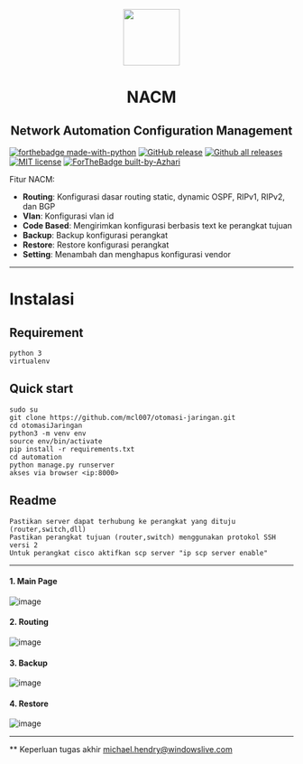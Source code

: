 
<p align="center">
    <img width="100" height="100" src="[https://id.wikipedia.org/wiki/Eni#/media/Berkas:Logo_ENI.svg](https://upload.wikimedia.org/wikipedia/commons/8/8a/Logo_ENI.svg)">
</p>
<h1 align="center">NACM</h1>
<h2 align="center">Network Automation Configuration Management</h2>

[![forthebadge made-with-python](http://ForTheBadge.com/images/badges/made-with-python.svg)](https://www.python.org/)
[![GitHub release](https://img.shields.io/github/release/Naereen/StrapDown.js.svg)](https://GitHub.com/Naereen/StrapDown.js/releases/)
[![Github all releases](https://img.shields.io/github/downloads/Naereen/StrapDown.js/total.svg)](https://GitHub.com/Naereen/StrapDown.js/releases/)
[![MIT license](https://img.shields.io/badge/License-MIT-blue.svg)](https://lbesson.mit-license.org/)
[![ForTheBadge built-by-Azhari](http://ForTheBadge.com/images/badges/built-by-developers.svg)](https://GitHub.com/Naereen/)


Fitur NACM:
- **Routing**: Konfigurasi dasar routing static, dynamic OSPF, RIPv1, RIPv2, dan BGP
- **Vlan**: Konfigurasi vlan id 
- **Code Based**: Mengirimkan konfigurasi berbasis text ke perangkat tujuan
- **Backup**: Backup konfigurasi perangkat
- **Restore**: Restore konfigurasi perangkat
- **Setting**: Menambah dan menghapus konfigurasi vendor

___

# Instalasi
## Requirement
    python 3
    virtualenv
    
## Quick start
    sudo su
    git clone https://github.com/mcl007/otomasi-jaringan.git
    cd otomasiJaringan
    python3 -m venv env
    source env/bin/activate
    pip install -r requirements.txt
    cd automation
    python manage.py runserver 
    akses via browser <ip:8000>
 
 ## Readme
    Pastikan server dapat terhubung ke perangkat yang dituju (router,switch,dll)
    Pastikan perangkat tujuan (router,switch) menggunakan protokol SSH versi 2
    Untuk perangkat cisco aktifkan scp server "ip scp server enable"
 
___

#### 1. Main Page
![image](https://drive.google.com/uc?export=view&id=1iJ85jbJt_iJAE21ALVdbCb2xjxZMEBLf)

#### 2. Routing
![image](https://drive.google.com/uc?export=view&id=12AgJE3va-pnVZqgbyatD5mJaWrTQ7Mst)

#### 3. Backup
![image](https://drive.google.com/uc?export=view&id=1drZVZkcGWYoqxwyn1jL9OGwm8LjIO57Q)

#### 4. Restore
![image](https://drive.google.com/uc?export=view&id=1_-uUI8VrhOXypov8xYFTts8Nd9Cqjvyv)

___

** Keperluan tugas akhir
michael.hendry@windowslive.com
